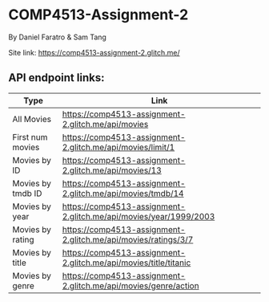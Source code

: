# COMP4513-Assignment-2

By Daniel Faratro & Sam Tang

Site link: https://comp4513-assignment-2.glitch.me/

## API endpoint links:

| Type | Link |
|- |- |
| All Movies | https://comp4513-assignment-2.glitch.me/api/movies |
| First num movies| https://comp4513-assignment-2.glitch.me/api/movies/limit/1 |
| Movies by ID| https://comp4513-assignment-2.glitch.me/api/movies/13|
| Movies by tmdb ID| https://comp4513-assignment-2.glitch.me/api/movies/tmdb/14 |
| Movies by year | https://comp4513-assignment-2.glitch.me/api/movies/year/1999/2003
| Movies by rating | https://comp4513-assignment-2.glitch.me/api/movies/ratings/3/7 |
|Movies by title | https://comp4513-assignment-2.glitch.me/api/movies/title/titanic |
| Movies by genre | https://comp4513-assignment-2.glitch.me/api/movies/genre/action


